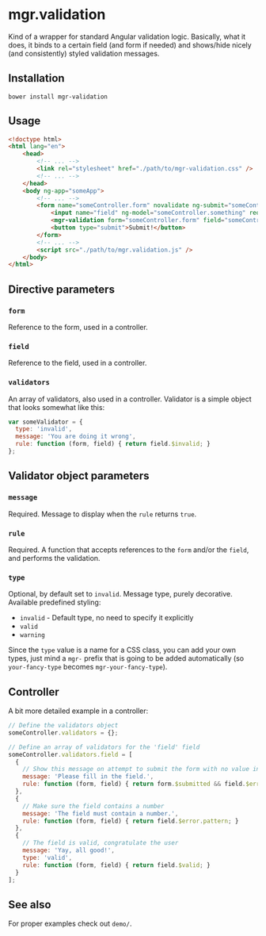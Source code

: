 # mgr.validation

Kind of a wrapper for standard Angular validation logic. Basically, what it does, it binds to a certain field (and form if needed) and shows/hide nicely (and consistently) styled validation messages.

## Installation

```
bower install mgr-validation
```

## Usage

```html
<!doctype html>
<html lang="en">
	<head>
		<!-- ... -->
		<link rel="stylesheet" href="./path/to/mgr-validation.css" />
		<!-- ... -->
	</head>
	<body ng-app="someApp">
		<!-- ... -->
		<form name="someController.form" novalidate ng-submit="someController.submit()">
			<input name="field" ng-model="someController.something" required type="text" />
			<mgr-validation form="someController.form" field="someController.form.field" validators="someController.validators.field"></mgr-validation>
			<button type="submit">Submit!</button>
		</form>
		<!-- ... -->
		<script src="./path/to/mgr.validation.js" />
	</body>
</html>
```

## Directive parameters

### `form`

Reference to the form, used in a controller.

### `field`

Reference to the field, used in a controller.

### `validators`

An array of validators, also used in a controller. Validator is a simple object that looks somewhat like this:

```javascript
var someValidator = {
  type: 'invalid',
  message: 'You are doing it wrong',
  rule: function (form, field) { return field.$invalid; }
};
```

## Validator object parameters

### `message`

Required. Message to display when the `rule` returns `true`.

### `rule`

Required. A function that accepts references to the `form` and/or the `field`, and performs the validation.

### `type`

Optional, by default set to `invalid`. Message type, purely decorative. Available predefined styling:

- `invalid` - Default type, no need to specify it explicitly
- `valid`
- `warning`

Since the `type` value is a name for a CSS class, you can add your own types, just mind a `mgr-` prefix that is going to be added automatically (so `your-fancy-type` becomes `mgr-your-fancy-type`).

## Controller

A bit more detailed example in a controller:

```javascript
// Define the validators object
someController.validators = {};

// Define an array of validators for the 'field' field
someController.validators.field = [
  {
    // Show this message on attempt to submit the form with no value in the field
    message: 'Please fill in the field.',
    rule: function (form, field) { return form.$submitted && field.$error.required; }
  },
  {
    // Make sure the field contains a number
    message: 'The field must contain a number.',
    rule: function (form, field) { return field.$error.pattern; }
  },
  {
    // The field is valid, congratulate the user
    message: 'Yay, all good!',
    type: 'valid',
    rule: function (form, field) { return field.$valid; }
  }
];
```

## See also

For proper examples check out `demo/`.
